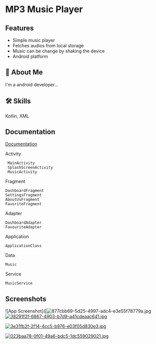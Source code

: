 
# MP3 Music Player




## Features

- Simple music player
- Fetches audios from local storage
- Music can be change by shaking the device
- Android platform


## 🚀 About Me
I'm a android developer...


## 🛠 Skills
Kotlin, XML 


## Documentation

[Documentation](https://linktodocumentation)

Activity

     MainActivity
     SplashScreenActivity
     MusicActivity
Fragment
    
    
    DashboardFragment
    SettingsFragment
    AboutUsFragment
    FavoriteFragment
Adapter

    DashboardAdapter
    FavouriteAdapter
Application

    ApplicationClass
Data

    Music
Service

    MusicService

   
    
## Screenshots

![App Screenshot]([![877cbb69-5d25-4997-adc4-e3e55f78779a.jpg](https://i.postimg.cc/W4Qq464D/877cbb69-5d25-4997-adc4-e3e55f78779a.jpg) [![38291f2f-6867-4903-b7d9-a41cdeaac641.jpg](https://i.postimg.cc/jj4xNHx3/38291f2f-6867-4903-b7d9-a41cdeaac641.jpg)](https://postimg.cc/3yWQQDD2)


[![3e31fb2f-2f14-4cc5-b976-e03f05d830e3.jpg](https://i.postimg.cc/ryBwBFPJ/3e31fb2f-2f14-4cc5-b976-e03f05d830e3.jpg)](https://postimg.cc/3WZhp774)

[![023baa78-0f01-49a6-bdc5-1dc559029021.jpg](https://i.postimg.cc/Zq2GW03s/023baa78-0f01-49a6-bdc5-1dc559029021.jpg)](https://postimg.cc/8FdK3pZL)